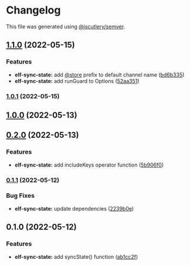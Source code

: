 # Changelog

This file was generated using [@jscutlery/semver](https://github.com/jscutlery/semver).

## [1.1.0](https://github.com/RicardoJBarrios/elf-sync-state/compare/elf-sync-state-1.0.1...elf-sync-state-1.1.0) (2022-05-15)

### Features

- **elf-sync-state:** add [@store](https://github.com/store) prefix to default channel name ([bd6b335](https://github.com/RicardoJBarrios/elf-sync-state/commit/bd6b335117e0c10e4f1aa4924296769696a96d2e))
- **elf-sync-state:** add runGuard to Options ([52aa351](https://github.com/RicardoJBarrios/elf-sync-state/commit/52aa351ae4aac5797272c65b217fbb0a136247fb))

### [1.0.1](https://github.com/RicardoJBarrios/elf-sync-state/compare/elf-sync-state-1.0.0...elf-sync-state-1.0.1) (2022-05-15)

## [1.0.0](https://github.com/RicardoJBarrios/elf-sync-state/compare/elf-sync-state-0.2.0...elf-sync-state-1.0.0) (2022-05-13)

## [0.2.0](https://github.com/RicardoJBarrios/elf-sync-state/compare/elf-sync-state-0.1.1...elf-sync-state-0.2.0) (2022-05-13)

### Features

- **elf-sync-state:** add includeKeys operator function ([5b906f0](https://github.com/RicardoJBarrios/elf-sync-state/commit/5b906f0ad9bd44a0e81afb7e87860e9a07de5459))

### [0.1.1](https://github.com/RicardoJBarrios/elf-sync-state/compare/elf-sync-state-0.1.0...elf-sync-state-0.1.1) (2022-05-12)

### Bug Fixes

- **elf-sync-state:** update dependencies ([2239b0e](https://github.com/RicardoJBarrios/elf-sync-state/commit/2239b0ecf414e1b10094670919d16019e0857c17))

## 0.1.0 (2022-05-12)

### Features

- **elf-sync-state:** add syncState() function ([ab1cc2f](https://github.com/RicardoJBarrios/elf-sync-state/commit/ab1cc2f6537ae15e927eb19f73e0b5a8a6f1d592))
